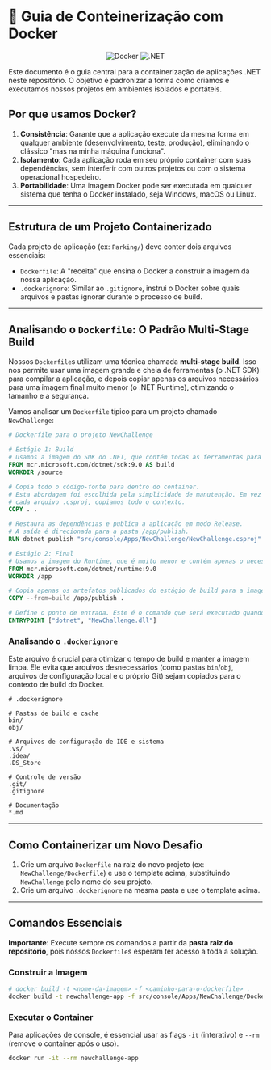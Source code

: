 # 🐳 Guia de Conteinerização com Docker

<p align="center">
  <img src="https://img.shields.io/badge/Docker-Build_&_Run-blue?style=for-the-badge&logo=docker" alt="Docker">
  <img src="https://img.shields.io/badge/.NET-SDK_&_Runtime-purple?style=for-the-badge&logo=dotnet" alt=".NET">
</p>

Este documento é o guia central para a containerização de aplicações .NET neste repositório. O objetivo é padronizar a forma como criamos e executamos nossos projetos em ambientes isolados e portáteis.

## Por que usamos Docker?

1. **Consistência**: Garante que a aplicação execute da mesma forma em qualquer ambiente (desenvolvimento, teste, produção), eliminando o clássico "mas na minha máquina funciona".
2. **Isolamento**: Cada aplicação roda em seu próprio container com suas dependências, sem interferir com outros projetos ou com o sistema operacional hospedeiro.
3. **Portabilidade**: Uma imagem Docker pode ser executada em qualquer sistema que tenha o Docker instalado, seja Windows, macOS ou Linux.

---

## Estrutura de um Projeto Containerizado

Cada projeto de aplicação (ex: `Parking/`) deve conter dois arquivos essenciais:

- `Dockerfile`: A "receita" que ensina o Docker a construir a imagem da nossa aplicação.
- `.dockerignore`: Similar ao `.gitignore`, instrui o Docker sobre quais arquivos e pastas ignorar durante o processo de build.

---

## Analisando o `Dockerfile`: O Padrão Multi-Stage Build

Nossos `Dockerfile`s utilizam uma técnica chamada **multi-stage build**. Isso nos permite usar uma imagem grande e cheia de ferramentas (o .NET SDK) para compilar a aplicação, e depois copiar apenas os arquivos necessários para uma imagem final muito menor (o .NET Runtime), otimizando o tamanho e a segurança.

Vamos analisar um `Dockerfile` típico para um projeto chamado `NewChallenge`:

```dockerfile
# Dockerfile para o projeto NewChallenge

# Estágio 1: Build
# Usamos a imagem do SDK do .NET, que contém todas as ferramentas para compilar o projeto.
FROM mcr.microsoft.com/dotnet/sdk:9.0 AS build
WORKDIR /source

# Copia todo o código-fonte para dentro do container.
# Esta abordagem foi escolhida pela simplicidade de manutenção. Em vez de listar
# cada arquivo .csproj, copiamos todo o contexto.
COPY . .

# Restaura as dependências e publica a aplicação em modo Release.
# A saída é direcionada para a pasta /app/publish.
RUN dotnet publish "src/console/Apps/NewChallenge/NewChallenge.csproj" -c Release -o /app/publish

# Estágio 2: Final
# Usamos a imagem do Runtime, que é muito menor e contém apenas o necessário para executar a aplicação.
FROM mcr.microsoft.com/dotnet/runtime:9.0
WORKDIR /app

# Copia apenas os artefatos publicados do estágio de build para a imagem final.
COPY --from=build /app/publish .

# Define o ponto de entrada. Este é o comando que será executado quando o container iniciar.
ENTRYPOINT ["dotnet", "NewChallenge.dll"]
```

### Analisando o `.dockerignore`

Este arquivo é crucial para otimizar o tempo de build e manter a imagem limpa. Ele evita que arquivos desnecessários (como pastas `bin`/`obj`, arquivos de configuração local e o próprio Git) sejam copiados para o contexto de build do Docker.

```gitignore
# .dockerignore

# Pastas de build e cache
bin/
obj/

# Arquivos de configuração de IDE e sistema
.vs/
.idea/
.DS_Store

# Controle de versão
.git/
.gitignore

# Documentação
*.md
```

---

## Como Containerizar um Novo Desafio

1. Crie um arquivo `Dockerfile` na raiz do novo projeto (ex: `NewChallenge/Dockerfile`) e use o template acima, substituindo `NewChallenge` pelo nome do seu projeto.
2. Crie um arquivo `.dockerignore` na mesma pasta e use o template acima.

---

## Comandos Essenciais

**Importante**: Execute sempre os comandos a partir da **pasta raiz do repositório**, pois nossos `Dockerfile`s esperam ter acesso a toda a solução.

### Construir a Imagem

```bash
# docker build -t <nome-da-imagem> -f <caminho-para-o-dockerfile> .
docker build -t newchallenge-app -f src/console/Apps/NewChallenge/Dockerfile .
```

### Executar o Container

Para aplicações de console, é essencial usar as flags `-it` (interativo) e `--rm` (remove o container após o uso).

```bash
docker run -it --rm newchallenge-app
```
